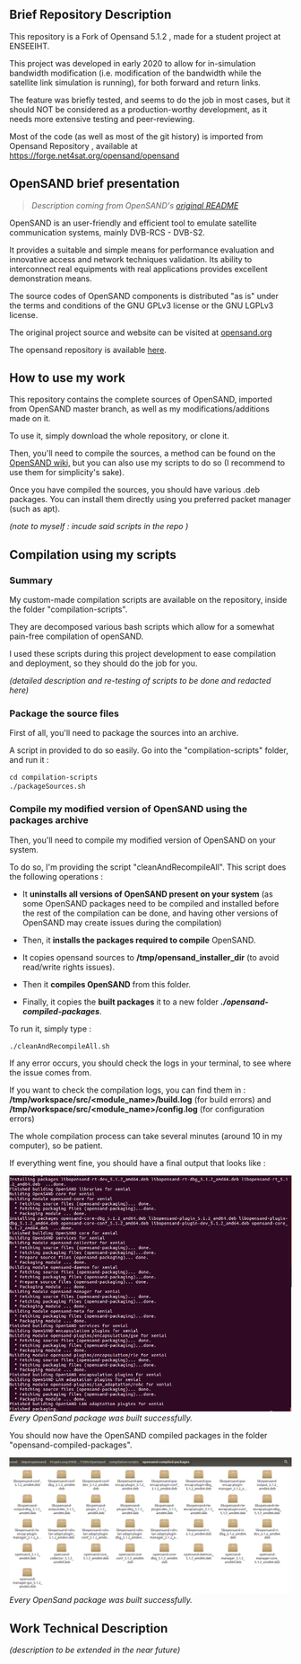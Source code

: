 
## Brief Repository Description
This repository is a Fork of Opensand 5.1.2 , made for a student project at ENSEEIHT.

This project was developed in early 2020 to allow for in-simulation bandwidth modification (i.e. modification of the bandwidth while the satellite link simulation is running), for both forward and return links.

The feature was briefly tested, and seems to do the job in most cases, but it should NOT be considered as a production-worthy development, as it needs more extensive testing and peer-reviewing.

Most of the code (as well as most of the git history) is imported from Opensand Repository , available at https://forge.net4sat.org/opensand/opensand

## OpenSAND brief presentation

> *Description coming from OpenSAND's [original README](https://forge.net4sat.org/opensand/opensand)*

OpenSAND is an user-friendly and efficient tool to emulate satellite
communication systems, mainly DVB-RCS - DVB-S2.

It provides a suitable and simple means for performance evaluation and
innovative access and network techniques validation. Its ability to interconnect
real equipments with real applications provides excellent demonstration means.

The source codes of OpenSAND components is distributed "as is" under the terms
and conditions of the GNU GPLv3 license or the GNU LGPLv3 license.

The original project source and website can be visited at [opensand.org](https://opensand.org)

The opensand repository is available [here](https://forge.net4sat.org/opensand/opensand).

## How to use my work
This repository contains the complete sources of OpenSAND, imported from OpenSAND master branch, as well as my modifications/additions made on it.

To use it, simply download the whole repository, or clone it.

Then, you'll need to compile the sources, a method can be found on the [OpenSAND wiki,](https://wiki.net4sat.org/doku.php?id=opensand:manuals:compilation_manual:index) but you can also use my scripts to do so (I recommend to use them for simplicity's sake).

Once you have compiled the sources, you should have various .deb packages.
You can install them directly using you preferred packet manager (such as apt).

*(note to myself : incude said scripts in the repo )*

##  Compilation using my scripts
### Summary
My custom-made compilation scripts are available on the repository, inside the folder "compilation-scripts".


They are decomposed various bash scripts which allow for a somewhat pain-free compilation of openSAND.


I used these scripts during this project development to ease compilation and deployment, so they should do the job for you.


*(detailed description and re-testing of scripts to be done and redacted here)*


### Package the source files
First of all, you'll need to package the sources into an archive.


A script in provided to do so easily. 
Go into the "compilation-scripts" folder, and run it : 

    cd compilation-scripts
    ./packageSources.sh


### Compile my modified version of OpenSAND using the packages archive
Then, you'll need to compile my modified version of OpenSAND on your system.


To do so, I'm providing the script "cleanAndRecompileAll". 
This script does the following operations : 


 - It **uninstalls all versions of OpenSAND present on your system** (as some OpenSAND packages need to be compiled and installed before the  rest of the compilation can be done, and having other versions of OpenSAND may create issues during the compilation)  
   
  - Then, it **installs the packages required to compile** OpenSAND.
 - It copies opensand sources to **/tmp/opensand_installer_dir** (to avoid read/write rights issues).
 - Then it **compiles OpenSAND** from this folder.
 - Finally, it copies the **built packages** it to a new folder ***./opensand-compiled-packages***.


To run it, simply type : 

    ./cleanAndRecompileAll.sh
  
  
  If any error occurs, you should check the logs in your terminal, to see where the issue comes from.
  
  
  If you want to check the compilation logs, you can find them in  : 
  **/tmp/workspace/src/<module_name>/build.log** (for build errors) 
  and **/tmp/workspace/src/<module_name>/config.log** (for configuration errors)


The whole compilation process can take several minutes (around 10 in my computer), so be patient.


If everything went fine, you should have a final output that looks like : 

![build success image](/docImages/buildSuccess.png)
*Every OpenSand package was built successfully.*


You should now have the OpenSAND compiled packages in the folder "opensand-compiled-packages".


  ![The built packages](/docImages/packages.png)
*Every OpenSand package was built successfully.*

## Work Technical Description

*(description to be extended in the near future)*



